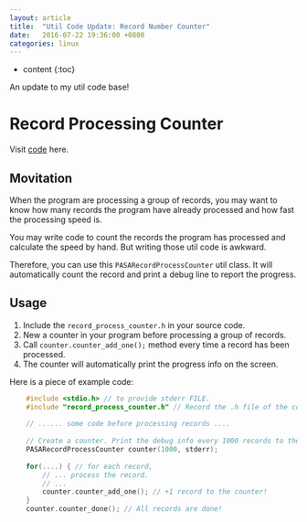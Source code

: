 ```yaml
---
layout: article
title:  "Util Code Update: Record Number Counter"
date:   2016-07-22 19:36:00 +0800
categories: linux 
---
```


* content
{:toc}

An update to my util code base!





# Record Processing Counter

Visit [code](https://github.com/wangzk/my-util-codebase/tree/master/cpp/RecordNumberCounter) here.

## Movitation
When the program are processing a group of records, you may want to know how many records the program have already processed and how fast the processing speed is.

You may write code to count the records the program has processed and calculate the speed by hand. But writing those util code is awkward.

Therefore, you can use this `PASARecordProcessCounter` util class. It will automatically count the record and print a debug line to report the progress.

## Usage
1. Include the `record_process_counter.h` in your source code.
2. New a counter in your program before processing a group of records.
3. Call `counter.counter_add_one();` method every time a record has been processed.
4. The counter will automatically print the progress info on the screen.

Here is a piece of example code:
    
```cpp
    #include <stdio.h> // to provide stderr FILE.
    #include "record_process_counter.h" // Record the .h file of the counter
    
    // ...... some code before processing records ....
    
    // Create a counter. Print the debug info every 1000 records to the stderr.
    PASARecordProcessCounter counter(1000, stderr); 
    
    for(....) { // for each record,
        // ... process the record.
        // ...
        counter.counter_add_one(); // +1 record to the counter!
    }
    counter.counter_done(); // All records are done!
        
```
